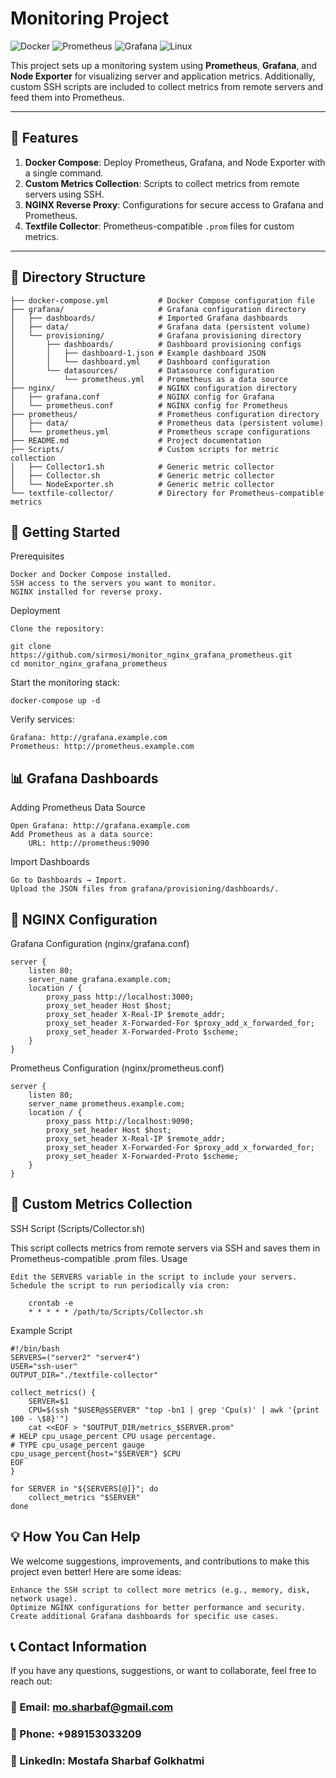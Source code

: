 # Monitoring Project

![Docker](https://img.shields.io/badge/Docker-Compose-blue?style=flat&logo=docker)
![Prometheus](https://img.shields.io/badge/Prometheus-Monitoring-orange?style=flat&logo=prometheus)
![Grafana](https://img.shields.io/badge/Grafana-Dashboard-blue?style=flat&logo=grafana)
![Linux](https://img.shields.io/badge/Linux-Shell_Script-green?style=flat&logo=linux)

This project sets up a monitoring system using **Prometheus**, **Grafana**, and **Node Exporter** for visualizing server and application metrics. Additionally, custom SSH scripts are included to collect metrics from remote servers and feed them into Prometheus.

---

## 📜 **Features**
1. **Docker Compose**: Deploy Prometheus, Grafana, and Node Exporter with a single command.
2. **Custom Metrics Collection**: Scripts to collect metrics from remote servers using SSH.
3. **NGINX Reverse Proxy**: Configurations for secure access to Grafana and Prometheus.
4. **Textfile Collector**: Prometheus-compatible `.prom` files for custom metrics.

---

## 📂 **Directory Structure**
```plaintext
├── docker-compose.yml           # Docker Compose configuration file
├── grafana/                     # Grafana configuration directory
│   ├── dashboards/              # Imported Grafana dashboards
│   ├── data/                    # Grafana data (persistent volume)
│   └── provisioning/            # Grafana provisioning directory
│       ├── dashboards/          # Dashboard provisioning configs
│       │   ├── dashboard-1.json # Example dashboard JSON
│       │   └── dashboard.yml    # Dashboard configuration
│       └── datasources/         # Datasource configuration
│           └── prometheus.yml   # Prometheus as a data source
├── nginx/                       # NGINX configuration directory
│   ├── grafana.conf             # NGINX config for Grafana
│   └── prometheus.conf          # NGINX config for Prometheus
├── prometheus/                  # Prometheus configuration directory
│   ├── data/                    # Prometheus data (persistent volume)
│   └── prometheus.yml           # Prometheus scrape configurations
├── README.md                    # Project documentation
├── Scripts/                     # Custom scripts for metric collection
│   ├── Collector1.sh            # Generic metric collector
│   ├── Collector.sh             # Generic metric collector
│   └── NodeExporter.sh          # Generic metric collector
└── textfile-collector/          # Directory for Prometheus-compatible metrics
```

## 🚀 **Getting Started**
Prerequisites

    Docker and Docker Compose installed.
    SSH access to the servers you want to monitor.
    NGINX installed for reverse proxy.

Deployment

    Clone the repository:
```
git clone https://github.com/sirmosi/monitor_nginx_grafana_prometheus.git
cd monitor_nginx_grafana_prometheus
```
Start the monitoring stack:

```
docker-compose up -d
```
Verify services:

    Grafana: http://grafana.example.com
    Prometheus: http://prometheus.example.com

## 📊 **Grafana Dashboards**
Adding Prometheus Data Source

    Open Grafana: http://grafana.example.com
    Add Prometheus as a data source:
        URL: http://prometheus:9090

Import Dashboards

    Go to Dashboards → Import.
    Upload the JSON files from grafana/provisioning/dashboards/.

## 🔧 **NGINX Configuration**
Grafana Configuration (nginx/grafana.conf)
```
server {
    listen 80;
    server_name grafana.example.com;
    location / {
        proxy_pass http://localhost:3000;
        proxy_set_header Host $host;
        proxy_set_header X-Real-IP $remote_addr;
        proxy_set_header X-Forwarded-For $proxy_add_x_forwarded_for;
        proxy_set_header X-Forwarded-Proto $scheme;
    }
}
```
Prometheus Configuration (nginx/prometheus.conf)
```
server {
    listen 80;
    server_name prometheus.example.com;
    location / {
        proxy_pass http://localhost:9090;
        proxy_set_header Host $host;
        proxy_set_header X-Real-IP $remote_addr;
        proxy_set_header X-Forwarded-For $proxy_add_x_forwarded_for;
        proxy_set_header X-Forwarded-Proto $scheme;
    }
}
```

## 📂 **Custom Metrics Collection**
SSH Script (Scripts/Collector.sh)

This script collects metrics from remote servers via SSH and saves them in Prometheus-compatible .prom files.
Usage

    Edit the SERVERS variable in the script to include your servers.
    Schedule the script to run periodically via cron:
```
    crontab -e
    * * * * * /path/to/Scripts/Collector.sh
```
Example Script
```
#!/bin/bash
SERVERS=("server2" "server4")
USER="ssh-user"
OUTPUT_DIR="./textfile-collector"

collect_metrics() {
    SERVER=$1
    CPU=$(ssh "$USER@$SERVER" "top -bn1 | grep 'Cpu(s)' | awk '{print 100 - \$8}'")
    cat <<EOF > "$OUTPUT_DIR/metrics_$SERVER.prom"
# HELP cpu_usage_percent CPU usage percentage.
# TYPE cpu_usage_percent gauge
cpu_usage_percent{host="$SERVER"} $CPU
EOF
}

for SERVER in "${SERVERS[@]}"; do
    collect_metrics "$SERVER"
done
```
## 💡 **How You Can Help**

We welcome suggestions, improvements, and contributions to make this project even better! Here are some ideas:

    Enhance the SSH script to collect more metrics (e.g., memory, disk, network usage).
    Optimize NGINX configurations for better performance and security.
    Create additional Grafana dashboards for specific use cases.

## 📞 Contact Information

If you have any questions, suggestions, or want to collaborate, feel free to reach out:

 ###   📧 Email: mo.sharbaf@gmail.com
 ###   📱 Phone: +989153033209
 ###   🔗 LinkedIn: Mostafa Sharbaf Golkhatmi
